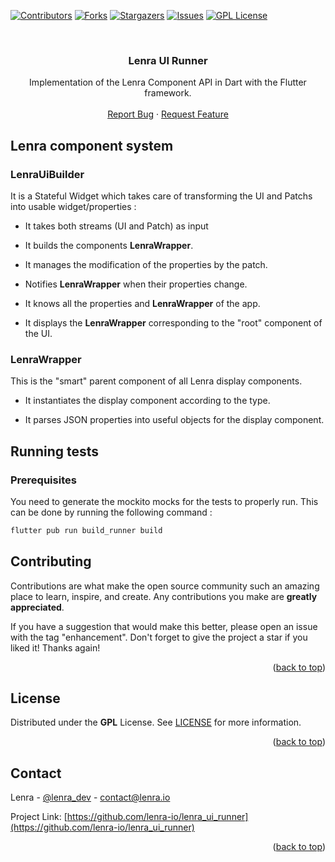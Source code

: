 <div id="top"></div>
<!--
*** This README was created with https://github.com/othneildrew/Best-README-Template
-->



<!-- PROJECT SHIELDS -->
[![Contributors][contributors-shield]][contributors-url]
[![Forks][forks-shield]][forks-url]
[![Stargazers][stars-shield]][stars-url]
[![Issues][issues-shield]][issues-url]
[![GPL License][license-shield]][license-url]



<!-- PROJECT LOGO -->
<br />
<div align="center">

<h3 align="center">Lenra UI Runner</h3>

  <p align="center">
    Implementation of the Lenra Component API in Dart with the Flutter framework.
    <br />
    <br />
    <a href="https://github.com/lenra-io/lenra_ui_runner/issues">Report Bug</a>
    ·
    <a href="https://github.com/lenra-io/lenra_ui_runner/issues">Request Feature</a>
  </p>
</div>

## Lenra component system

### LenraUiBuilder
It is a Stateful Widget which takes care of transforming the UI and Patchs into usable widget/properties : 

 - It takes both streams (UI and Patch) as input 

 - It builds the components **LenraWrapper**.
 - It manages the modification of the properties by the patch.

 - Notifies **LenraWrapper** when their properties change.
 - It knows all the properties and **LenraWrapper** of the app.
 - It displays the **LenraWrapper** corresponding to the "root" component of the UI.

### LenraWrapper
This is the "smart" parent component of all Lenra display components.

- It instantiates the display component according to the type.

- It parses JSON properties into useful objects for the display component.

## Running tests
### Prerequisites

You need to generate the mockito mocks for the tests to properly run. This can be done by running the following command :

```bash
flutter pub run build_runner build
```

<!-- CONTRIBUTING -->
## Contributing

Contributions are what make the open source community such an amazing place to learn, inspire, and create. Any contributions you make are **greatly appreciated**.

If you have a suggestion that would make this better, please open an issue with the tag "enhancement".
Don't forget to give the project a star if you liked it! Thanks again!

<p align="right">(<a href="#top">back to top</a>)</p>



<!-- LICENSE -->
## License

Distributed under the **GPL** License. See [LICENSE](./LICENSE) for more information.

<p align="right">(<a href="#top">back to top</a>)</p>



<!-- CONTACT -->
## Contact

Lenra - [@lenra_dev](https://twitter.com/lenra_dev) - contact@lenra.io

Project Link: [https://github.com/lenra-io/lenra_ui_runner](https://github.com/lenra-io/lenra_ui_runner)

<p align="right">(<a href="#top">back to top</a>)</p>


<!-- MARKDOWN LINKS & IMAGES -->
<!-- https://www.markdownguide.org/basic-syntax/#reference-style-links -->
[contributors-shield]: https://img.shields.io/github/contributors/lenra-io/lenra_ui_runner.svg?style=for-the-badge
[contributors-url]: https://github.com/lenra-io/lenra_ui_runner/graphs/contributors
[forks-shield]: https://img.shields.io/github/forks/lenra-io/lenra_ui_runner.svg?style=for-the-badge
[forks-url]: https://github.com/lenra-io/lenra_ui_runner/network/members
[stars-shield]: https://img.shields.io/github/stars/lenra-io/lenra_ui_runner.svg?style=for-the-badge
[stars-url]: https://github.com/lenra-io/lenra_ui_runner/stargazers
[issues-shield]: https://img.shields.io/github/issues/lenra-io/lenra_ui_runner.svg?style=for-the-badge
[issues-url]: https://github.com/lenra-io/lenra_ui_runner/issues
[license-shield]: https://img.shields.io/github/license/lenra-io/lenra_ui_runner.svg?style=for-the-badge
[license-url]: https://github.com/lenra-io/lenra_ui_runner/blob/master/LICENSE

